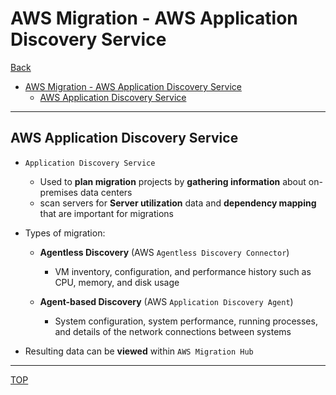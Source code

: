 # AWS Migration - AWS Application Discovery Service

[Back](../../index.md)

- [AWS Migration - AWS Application Discovery Service](#aws-migration---aws-application-discovery-service)
  - [AWS Application Discovery Service](#aws-application-discovery-service)

---

## AWS Application Discovery Service

- `Application Discovery Service`

  - Used to **plan migration** projects by **gathering information** about on-premises data centers
  - scan servers for **Server utilization** data and **dependency mapping** that are important for migrations

- Types of migration:

  - **Agentless Discovery** (AWS `Agentless Discovery Connector`)

    - VM inventory, configuration, and performance history such as CPU, memory, and disk usage

  - **Agent-based Discovery** (AWS `Application Discovery Agent`)

    - System configuration, system performance, running processes, and details of the network connections between systems

- Resulting data can be **viewed** within `AWS Migration Hub`

---

[TOP](#aws-migration---aws-application-discovery-service)

